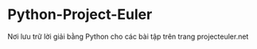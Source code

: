 # Python-Project-Euler
Nơi lưu trữ lời giải bằng Python cho các bài tập trên trang projecteuler.net
